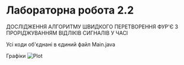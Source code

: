 # Лабораторна робота 2.2

ДОСЛІДЖЕННЯ АЛГОРИТМУ ШВИДКОГО ПЕРЕТВОРЕННЯ ФУР'Є З
ПРОРІДЖУВАННЯМ ВІДЛІКІВ СИГНАЛІВ У ЧАСІ

Усі коди об'єднані в єдиний файл Main.java

Графіки
![Plot](https://github.com/lesia-s/emb_2.2/plot.png)
